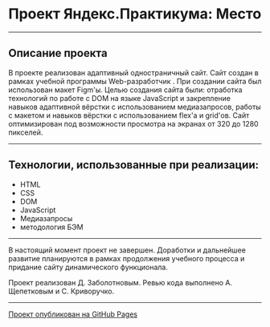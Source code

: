# Проект Яндекс.Практикума: Место

---

## Описание проекта

В проекте реализован адаптивный одностраничный сайт. Сайт создан в рамках учебной программы Web-разработчик . При создании сайта был использован макет Figm'ы. Целью создания сайта были: отработка технологий по работе с DOM на языке JavaScript и закрепление навыков адаптивной вёрстки с использованием медиазапросов, работы с макетом и навыков вёрстки с использованием flex'а и grid'ов. Сайт оптимизирован под возможности просмотра на экранах от 320 до 1280 пикселей.

---

## Технологии, использованные при реализации:

* HTML
* CSS
* DOM
* JavaScript
* Медиазапросы
* методология БЭМ

---

В настоящий момент проект не завершен. Доработки и дальнейшее развитие планируются в рамках продолжения учебного процесса и придание сайту динамического функционала.

Проект реализован Д. Заболотновым. Ревью кода выполнено А. Щепетковым и С. Криворучко.

---

[Проект опубликован на GitHub Pages](https://borrissytsch.github.io/mesto/ "Место")

